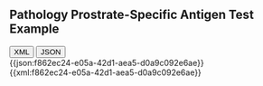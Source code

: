 ## Pathology Prostrate-Specific Antigen Test Example ##

<div class="tab">
  <button class="tablinks active" onclick="openTab(event, 'XML')">XML</button>
  <button class="tablinks" onclick="openTab(event, 'JSON')">JSON</button>
</div>

<div id="JSON" class="tabcontent">
{{json:f862ec24-e05a-42d1-aea5-d0a9c092e6ae}}
</div>
<div id="XML" class="tabcontent" style="display:block">
{{xml:f862ec24-e05a-42d1-aea5-d0a9c092e6ae}}
</div>
